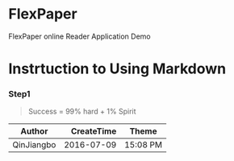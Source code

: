 # FlexPaper
FlexPaper online Reader Application Demo

# Instrtuction to Using Markdown
### Step1
> Success = 99% hard + 1% Spirit

|Author|CreateTime|Theme|
|:------------:|--------------:|:------:|
|QinJiangbo|2016-07-09|15:08 PM|
